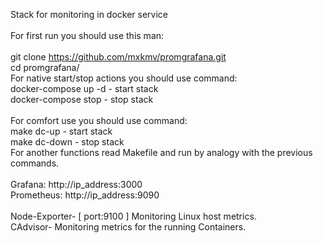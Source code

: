 Stack for monitoring in docker service <BR>
<BR>
For first run you should use this man: <BR> <BR>
git clone https://github.com/mxkmv/promgrafana.git <BR>
cd promgrafana/ <BR>
For native start/stop actions you should use command: <BR>
docker-compose up -d - start stack <BR> 
docker-compose stop - stop stack <BR> <BR>
For comfort use you should use command: <BR>
make dc-up - start stack <BR>
make dc-down - stop stack  <BR>
For another functions read Makefile and run by analogy with the previous commands.
<BR>
<BR>
Grafana: http://ip_address:3000 <BR>
Prometheus: http://ip_address:9090 <BR>
<BR>
Node-Exporter- [ port:9100 ] Monitoring Linux host metrics. <BR>
CAdvisor- Monitoring metrics for the running Containers. <BR>



